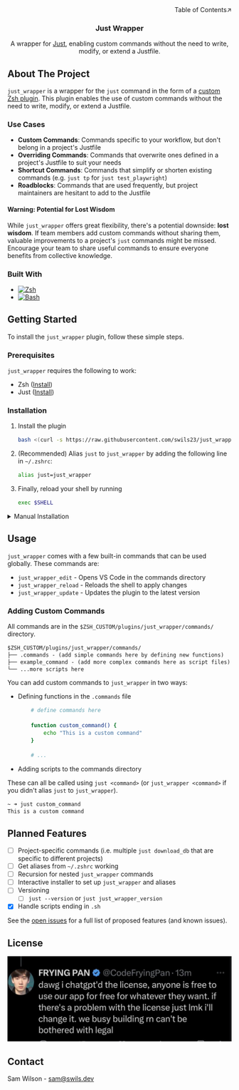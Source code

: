 <div align=right>Table of Contents↗️</div>

<div align="center">
    <h3 align="center">Just Wrapper</h3>
    <p align="center">
        A wrapper for <a href="https://github.com/casey/just">Just</a>, enabling custom commands without the need to write, modify, or extend a Justfile.
    </p>
</div>


## About The Project
`just_wrapper` is a wrapper for the `just` command in the form of a [custom Zsh plugin](https://github.com/ohmyzsh/ohmyzsh/wiki/Customization#adding-a-new-plugin). This plugin enables the use of custom commands without the need to write, modify, or extend a Justfile. 

### Use Cases
- **Custom Commands**: Commands specific to your workflow, but don't belong in a project's Justfile
- **Overriding Commands**: Commands that overwrite ones defined in a project's Justfile to suit your needs
- **Shortcut Commands**: Commands that simplify or shorten existing commands (e.g. `just tp` for `just test_playwright`)
- **Roadblocks**: Commands that are used frequently, but project maintainers are hesitant to add to the Justfile

#### Warning: Potential for Lost Wisdom

While `just_wrapper` offers great flexibility, there's a potential downside: **lost wisdom**. If team members add custom commands without sharing them, valuable improvements to a project's `just` commands might be missed. Encourage your team to share useful commands to ensure everyone benefits from collective knowledge.


### Built With
* [![Zsh][ZSH-logo]][ZSH-url]
* [![Bash][Bash-logo]][Bash-url]


## Getting Started
To install the `just_wrapper` plugin, follow these simple steps.

### Prerequisites
`just_wrapper` requires the following to work:

* Zsh ([Install](https://ohmyz.sh/#install))
* Just ([Install](https://github.com/casey/just#installation))

### Installation
1. Install the plugin
    ```sh
    bash <(curl -s https://raw.githubusercontent.com/swils23/just_wrapper/main/install_script) "$ZSH_CUSTOM"
    ```
2. (Recommended) Alias `just` to `just_wrapper` by adding the following line in `~/.zshrc`:
    ```sh
    alias just=just_wrapper
    ```
3. Finally, reload your shell by running
    ```sh 
    exec $SHELL
    ```

<details>
  <summary>Manual Installation</summary>
  1. TODO
</details>


## Usage
`just_wrapper` comes with a few built-in commands that can be used globally. These commands are:

* `just_wrapper_edit` - Opens VS Code in the commands directory
* `just_wrapper_reload` - Reloads the shell to apply changes
* `just_wrapper_update` - Updates the plugin to the latest version


### Adding Custom Commands
All commands are in the `$ZSH_CUSTOM/plugins/just_wrapper/commands/` directory.
```
$ZSH_CUSTOM/plugins/just_wrapper/commands/
├── .commands - (add simple commands here by defining new functions)
├── example_command - (add more complex commands here as script files)
└── ...more scripts here
```

You can add custom commands to `just_wrapper` in two ways:
- Defining functions in the `.commands` file
    ```sh
        # define commands here

        function custom_command() {
            echo "This is a custom command"
        }

        # ...
    ```

- Adding scripts to the commands directory
    
These can all be called using `just <command>` (or `just_wrapper <command>` if you didn't alias `just` to `just_wrapper`).
```
~ ➜ just custom_command
This is a custom command
```


## Planned Features
- [ ] Project-specific commands (i.e. multiple `just download_db` that are specific to different projects)
- [ ] Get aliases from `~/.zshrc` working
- [ ] Recursion for nested `just_wrapper` commands
- [ ] Interactive installer to set up `just_wrapper` and aliases
- [ ] Versioning
    - [ ] `just --version` or `just just_wrapper_version`
- [X] Handle scripts ending in `.sh`

See the [open issues](https://github.com/swils23/just_wrapper/issues) for a full list of proposed features (and known issues).


## License
![License][license-img]


## Contact
Sam Wilson - [sam@swils.dev](mailto:sam@swils.dev)


[license-img]: images/LICENSE.jpg

[ZSH-url]: https://ohmyz.sh/
[ZSH-logo]: https://img.shields.io/badge/Zsh-1A2C34?style=for-the-badge&logo=gnu-bash&logoColor=white

[Bash-url]: https://www.gnu.org/software/bash/
[Bash-logo]: https://img.shields.io/badge/Bash-4EAA25?style=for-the-badge&logo=gnu-bash&logoColor=white
